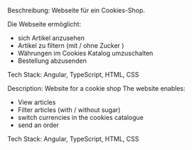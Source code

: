 Beschreibung: Webseite für ein Cookies-Shop.

Die Webseite ermöglicht:
- sich Artikel anzusehen
- Artikel zu filtern (mit / ohne Zucker )
- Währungen im Cookies Katalog umzuschalten
- Bestellung abzusenden

Tech Stack: 
Angular, TypeScript, HTML, CSS


Description: Website for a cookie shop
The website enables:
- View articles
- Filter articles (with / without sugar)
- switch currencies in the cookies catalogue
- send an order

Tech Stack: 
Angular, TypeScript, HTML, CSS
